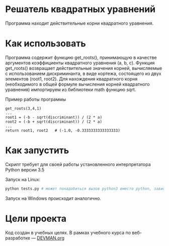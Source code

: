 # Решатель квадратных уравнений

Программа находит действительные корни квадратного уравнения.

# Как использовать

Программа содержит функцию get_roots(), принимающую в качестве аргументов коэффициенты квадратного уравнения (a, b, c).
Функция get_roots() возвращает действительные значения корней, вычисляемые с использованием дискриминанта, в виде кортежа, состоящего из двух элементов (root1, root2).
Для нахождения квадратного корня (необходимого в общей формуле вычисления корней квадратного уравнения) импортируем из библиотеки math функцию sqrt.

Пример работы программы

    get_roots(3,4,1)
    ...
    root1 = (-b - sqrt(discriminant)) / (2 * a)
    root2 = (-b + sqrt(discriminant)) / (2 * a)
    ...
    return root1, root2   # (-1.0, -0.3333333333333333)

# Как запустить

Скрипт требует для своей работы установленного интерпретатора Python версии 3.5

Запуск на Linux:

```bash
python tests.py # может понадобиться вызов python3 вместо python, зависит от настроек операционной системы
```

Запуск на Windows происходит аналогично.

# Цели проекта

Код создан в учебных целях. В рамках учебного курса по веб-разработке ― [DEVMAN.org](https://devman.org)
